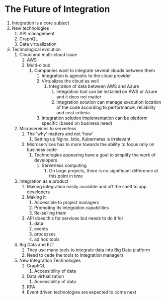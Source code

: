 # The Future of Integration #
1. Integration is a core subject
2. New technologies
	1. API management
	2. GraphQL
	3. Data virtualization
3. Technological evolution
	1. Cloud and multi-cloud issue
		1. AWS
		2. Multi-cloud
			1. Companies want to integrate several clouds between them
				1. Integration is agnostic to the cloud provider
				2. Virtualizes the cloud as well
					1. Integration of data between AWS and Azure
						1. Integration tool can be installed on AWS or Azure and it does not matter
						2. Integration solution can manage execution location of the code according to performance, reliability and cost criteria
				3. Integration solution implementation can be platform specific (based on business need)
	2. Microservices to serverless
		1. The 'why' matters and not 'how'
			1. Setting up Nginx, Istio, Kubernetes is irrelevant
		2. Microservices has to more towards the ability to focus only on business code
			1. Technologies appearing have a goal to simplify the work of developers
				1. Serverless computing
					1. On large projects, there is no significant difference at this point in time
	3. Integration as a product
		1. Making integration easily available and off the shelf to app developers
		2. Making it
			1. Accessible to project managers
			2. Promoting its integraiton capabilities
			3. Re-selling them
		3. API does this for services but needs to do it for
			1. data
			2. events
			3. processes
			4. ad hoc tools
	4. Big Data and ELT
		1. They use many tools to integrate data into Big Data platform
		2. Need to cede the tools to integration managers
	5. New Integration Technologies
		1. GraphQL
			1. Accessibility of data
		2. Data virtualization
			1. Accessibility of data
		3. RPA
		4. Event driven technologies are expected to come next
